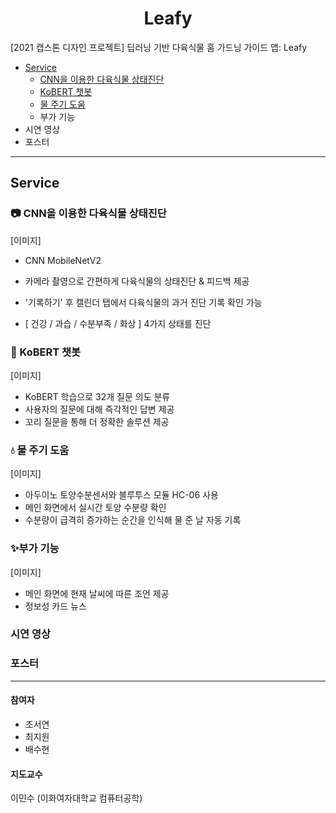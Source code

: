 <h1 align="center">Leafy</h1>

[2021 캡스톤 디자인 프로젝트] 딥러닝 기반 다육식물 홈 가드닝 가이드 앱: Leafy

- [Service](#service)
  - [CNN을 이용한 다육식물 상태진단](#cnn을-이용한-다육식물-상태진단)
  - [KoBERT 챗봇](#kobert-챗봇)
  - [물 주기 도움](#물-주기-도움)
  - 부가 기능
- 시연 영상
- 포스터

---



## Service

### 📷 CNN을 이용한 다육식물 상태진단

[이미지]

- CNN MobileNetV2

- 카메라 촬영으로 간편하게 다육식물의 상태진단 & 피드백 제공

- '기록하기' 후 캘린더 탭에서 다육식물의 과거 진단 기록 확인 가능

- [ 건강 / 과습 / 수분부족 / 화상 ] 4가지 상태를 진단

  

### 💬 KoBERT 챗봇

[이미지]

- KoBERT 학습으로 32개 질문 의도 분류
- 사용자의 질문에 대해 즉각적인 답변 제공
- 꼬리 질문을 통해 더 정확한 솔루션 제공



### 💧 물 주기 도움 

[이미지]

- 아두이노 토양수분센서와 블루투스 모듈 HC-06 사용
- 메인 화면에서 실시간 토양 수분량 확인
- 수분량이 급격히 증가하는 순간을 인식해 물 준 날 자동 기록



### ✨부가 기능

[이미지]

- 메인 화면에 현재 날씨에 따른 조언 제공
- 정보성 카드 뉴스



### 시연 영상



### 포스터



---

#### 참여자

- 조서연
- 최지원
- 배수현

#### 지도교수

이민수 (이화여자대학교 컴퓨터공학)



### 





